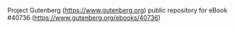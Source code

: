 Project Gutenberg (https://www.gutenberg.org) public repository for eBook #40736 (https://www.gutenberg.org/ebooks/40736)

